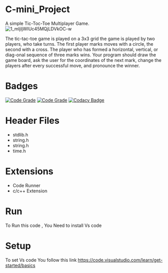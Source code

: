 # C-mini_Project

A simple Tic-Toc-Toe Multiplayer Game.  
![1_mIjIjWIUc45MQjLDVkOC-w](https://user-images.githubusercontent.com/43500438/132387173-d71da765-659b-423f-aaed-0b4333780978.png)


The tic-tac-toe game is played on a 3x3 grid the game is played by two players, who take turns. The first player marks moves with a circle, the second with a cross. The player who has formed a horizontal, vertical, or diag-onal sequence of three marks wins. Your program should draw the game board, ask the user for the coordinates of the next mark, change the players after every successful move, and pronounce the winner.

# Badges
[![Code Grade](https://www.code-inspector.com/project/27733/score/svg)](https://www.code-inspector.com)
[![Code Grade](https://www.code-inspector.com/project/27733/status/svg)](https://www.code-inspector.com)
[![Codacy Badge](https://app.codacy.com/project/badge/Grade/af7d985178f14fc4be376359d8d8303c)](https://www.codacy.com/gh/vamsi5235/C-mini_Project/dashboard?utm_source=github.com&amp;utm_medium=referral&amp;utm_content=vamsi5235/C-mini_Project&amp;utm_campaign=Badge_Grade)



# Header Files
* stdlib.h
* string.h
* string.h
* time.h

# Extensions
* Code Runner
* c/c++ Extension
# Run 
To Run this code , You Need to install Vs code 
# Setup
To set Vs code You follow this link https://code.visualstudio.com/learn/get-started/basics
